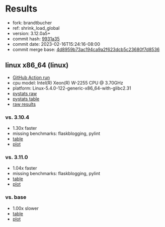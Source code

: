 # Results

- fork: brandtbucher
- ref: shrink_load_global
- version: 3.12.0a5+
- commit hash: [9931a35](https://github.com/brandtbucher/cpython/commit/9931a35)
- commit date: 2023-02-16T15:24:16-08:00
- commit merge base: [4d8959b73ac194ca9a2f623dcb5c23680f7d8536](https://github.com/brandtbucher/cpython/commit/4d8959b73ac194ca9a2f623dcb5c23680f7d8536)

## linux x86_64 (linux)

- [GitHub Action run](https://github.com/faster-cpython/benchmarking/actions/runs/4199923406)
- cpu model: Intel(R) Xeon(R) W-2255 CPU @ 3.70GHz
- platform: Linux-5.4.0-122-generic-x86_64-with-glibc2.31
- [pystats raw](bm-20230216-linux-x86_64-brandtbucher-shrink_load_global-3.12.0a5%2B-9931a35-pystats.json)
- [pystats table](bm-20230216-linux-x86_64-brandtbucher-shrink_load_global-3.12.0a5%2B-9931a35-pystats.md)
- [raw results](bm-20230216-linux-x86_64-brandtbucher-shrink_load_global-3.12.0a5%2B-9931a35.json)

### vs. 3.10.4

- 1.30x faster
- missing benchmarks: flaskblogging, pylint
- [table](bm-20230216-linux-x86_64-brandtbucher-shrink_load_global-3.12.0a5%2B-9931a35-vs-3.10.4.md)
- [plot](bm-20230216-linux-x86_64-brandtbucher-shrink_load_global-3.12.0a5%2B-9931a35-vs-3.10.4.png)

### vs. 3.11.0

- 1.04x faster
- missing benchmarks: flaskblogging, pylint
- [table](bm-20230216-linux-x86_64-brandtbucher-shrink_load_global-3.12.0a5%2B-9931a35-vs-3.11.0.md)
- [plot](bm-20230216-linux-x86_64-brandtbucher-shrink_load_global-3.12.0a5%2B-9931a35-vs-3.11.0.png)

### vs. base

- 1.00x slower
- [table](bm-20230216-linux-x86_64-brandtbucher-shrink_load_global-3.12.0a5%2B-9931a35-vs-base.md)
- [plot](bm-20230216-linux-x86_64-brandtbucher-shrink_load_global-3.12.0a5%2B-9931a35-vs-base.png)

